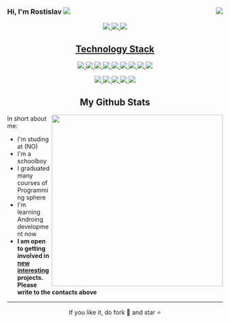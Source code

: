 
### Hi, I'm Rostislav  <img src="https://img.icons8.com/color/20/000000/instagram-verification-badge.png"/><a href="" target="_blank"> <img align="right" src="https://komarev.com/ghpvc/?username=ROSTGG"/>

<p align="center">
 
 <img src="https://badges.pufler.dev/visits/ritik307/ROSTGG"/> 
 <!-- <img src="https://badges.pufler.dev/years/ROSTGG"/> -->
 <img src="https://badges.pufler.dev/repos/ROSTGG"/>
 <img src="https://badges.pufler.dev/commits/monthly/ROSTGG" />

</p>

<!-- <p align="center">
  I'm a 3rd year student pursuing Master's in Computer Applications 🎓 from Guru Gobind Singh Indraprastha University 🏛. I'm a passionate learner who's always willing to learn and work across technologies and domains 💡. I love to explore new technologies and leverage them to solve real-life problems ✨. Apart from that I also love to guide and mentor newbies👨🏻‍💻. I'm deep into Web 🕸️ Development.
</p>   -->

<h2 align="center">Technology Stack </h2>

<p align="center">
<img src="https://img.shields.io/badge/-Blender-00599C?style=flat-square&logo=blender"/>
<img src="https://img.shields.io/badge/-JetBrains-00599C?style=flat-square&logo=JetBrains"/>
<img src="https://img.shields.io/badge/-Csharp-00599C?style=flat-square&logo=csharp"/>
<img src="https://img.shields.io/badge/-C++-00599C?style=flat-square&logo=c"/>
<img src="https://img.shields.io/badge/-Python-00641C?style=flat-square&logo=Python&logoColor=white"/>
<img src="https://img.shields.io/badge/-HTML5-E34F26?style=flat-square&logo=html5&logoColor=white"/>
<img src="https://img.shields.io/badge/-CSS3-1572B6?style=flat-square&logo=css3"/>
<img src="https://img.shields.io/badge/-Git-black?style=flat-square&logo=git"/>
<img src="https://img.shields.io/badge/-GitHub-black?style=flat-square&logo=github"/>
</p>

<p align="center">
<!-- <img src="https://img.shields.io/badge/-ritik-purple?style=flat-square&logo=instagram&logoColor=white&link=https://www.instagram.com/pinkdogg307/"/> -->
<a href="mailto: rm9261470349@gmail.com">
 <img src="https://img.shields.io/badge/-rm9261470349-c14438?style=flat-square&logo=Gmail&logoColor=white&link=mailto:rm9261470349@gmail.com"/>
</a>
<a href="mailto: rostislav-mansurov-08@mail.ru">
 <img src="https://img.shields.io/badge/-rostislav-c14438?style=flat-square&logo=mail.ru&logoColor=white&link=mailto:rostislav-mansurov-08@mail.ru"/>
</a>
<a href="https://t.me/RM1238g">
 <img src="https://img.shields.io/badge/-Rostislav-blue?style=flat-square&logo=vk&logoColor=white&link=https://vk.com/id689745650"/>
</a>
<a href="https://www.youtube.com/channel/UCuBgbZkcrRdV_9l6X4RPEVw">
 <img src="https://img.shields.io/badge/-Rostislav-white?style=flat-square&logo=youtube&logoColor=red&link=https://www.youtube.com/channel/UCuBgbZkcrRdV_9l6X4RPEVw"/>
</a>
<a href="https://habr.com/ru/users/RM5638/">
 <img src="https://img.shields.io/badge/-RM5638-blue?style=flat-square&logo=habr&logoColor=white&link=https://habr.com/ru/users/RM5638/"/>
</a>

</p>



<h2 align="center">
  My Github Stats
</h2>
<p>
<img width="400px" align="right" src="https://github-readme-stats.vercel.app/api?username=ROSTGG&theme=algolia&show_icons=true&hide_border=true&count_private=true&layout=compact" />  

In short about me:
- I'm studing at (NO)
- I'm a schoolboy
- I graduated many courses of Programming sphere
- I'm learning Androing development now
- **I am open to getting involved in <u>new interesting</u> projects. Please write to the contacts above**


<p>
<hr>
<p align="center">If you like it, do fork 🍴 and star ⭐</p>
